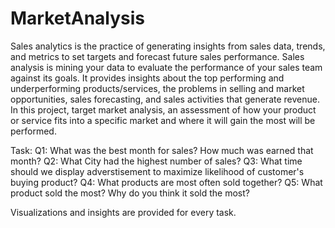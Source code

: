 # MarketAnalysis
Sales analytics is the practice of generating insights from sales data, trends, and metrics to set targets and forecast future sales performance. Sales analysis is mining your data to evaluate the performance of your sales team against its goals. It provides insights about the top performing and underperforming products/services, the problems in selling and market opportunities, sales forecasting, and sales activities that generate revenue. In this project, target market analysis, an assessment of how your product or service fits into a specific market and where it will gain the most will be performed.

Task:
Q1: What was the best month for sales? How much was earned that month?
Q2: What City had the highest number of sales?
Q3: What time should we display adverstisement to maximize likelihood of customer's buying product?
Q4: What products are most often sold together?
Q5: What product sold the most? Why do you think it sold the most?

Visualizations and insights are provided for every task.
